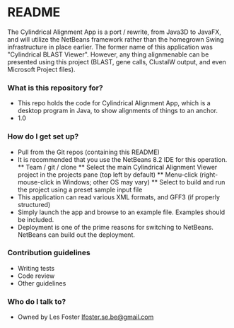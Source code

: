 # README #

The Cylindrical Alignment App is a port / rewrite, from Java3D to JavaFX, and will utilize the NetBeans framework rather than the homegrown Swing infrastructure in place earlier.  The former name of this application was "Cylindrical BLAST Viewer".  However, any thing alignmenable can be presented using this project (BLAST, gene calls, ClustalW output, and even Microsoft Project files).

### What is this repository for? ###

* This repo holds the code for Cylindrical Alignment App, which is a desktop program in Java, to show alignments of things to an anchor.
* 1.0

### How do I get set up? ###

* Pull from the Git repos (containing this README)
* It is recommended that you use the NetBeans 8.2 IDE for this operation.
** Team / git / clone
** Select the main Cylindrical Alignment Viewer project in the projects pane (top left by default)
** Menu-click (right-mouse-click in Windows; other OS may vary)
** Select <Run> to build and run the project using a preset sample input file
* This application can read various XML formats, and GFF3 (if properly structured)
* Simply launch the app and browse to an example file.  Examples should be included.
* Deployment is one of the prime reasons for switching to NetBeans.  NetBeans can build out the deployment.

### Contribution guidelines ###

* Writing tests
* Code review
* Other guidelines

### Who do I talk to? ###

* Owned by Les Foster lfoster.se.be@gmail.com

